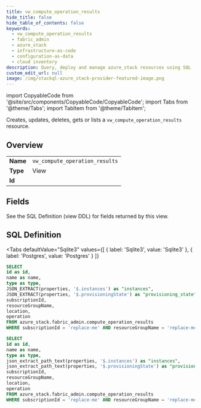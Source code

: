 ```yaml
--- 
title: vw_compute_operation_results
hide_title: false
hide_table_of_contents: false
keywords:
  - vw_compute_operation_results
  - fabric_admin
  - azure_stack
  - infrastructure-as-code
  - configuration-as-data
  - cloud inventory
description: Query, deploy and manage azure_stack resources using SQL
custom_edit_url: null
image: /img/stackql-azure_stack-provider-featured-image.png
---
```


import CopyableCode from '@site/src/components/CopyableCode/CopyableCode';
import Tabs from '@theme/Tabs';
import TabItem from '@theme/TabItem';

Creates, updates, deletes, gets or lists a <code>vw_compute_operation_results</code> resource.

## Overview
<table><tbody>
<tr><td><b>Name</b></td><td><code>vw_compute_operation_results</code></td></tr>
<tr><td><b>Type</b></td><td>View</td></tr>
<tr><td><b>Id</b></td><td><CopyableCode code="azure_stack.fabric_admin.vw_compute_operation_results" /></td></tr>
</tbody></table>

## Fields

See the SQL Definition (view DDL) for fields returned by this view.

## SQL Definition

<Tabs
defaultValue="Sqlite3"
values={[
{ label: 'Sqlite3', value: 'Sqlite3' },
{ label: 'Postgres', value: 'Postgres' }
]}
>
<TabItem value="Sqlite3">

```sql
SELECT
id as id,
name as name,
type as type,
JSON_EXTRACT(properties, '$.instances') as "instances",
JSON_EXTRACT(properties, '$.provisioningState') as "provisioning_state",
subscriptionId,
resourceGroupName,
location,
operation
FROM azure_stack.fabric_admin.compute_operation_results
WHERE subscriptionId = 'replace-me' AND resourceGroupName = 'replace-me' AND location = 'replace-me';
```

</TabItem>
<TabItem value="Postgres">

```sql
SELECT
id as id,
name as name,
type as type,
json_extract_path_text(properties, '$.instances') as "instances",
json_extract_path_text(properties, '$.provisioningState') as "provisioning_state",
subscriptionId,
resourceGroupName,
location,
operation
FROM azure_stack.fabric_admin.compute_operation_results
WHERE subscriptionId = 'replace-me' AND resourceGroupName = 'replace-me' AND location = 'replace-me';
```

</TabItem>
</Tabs>
